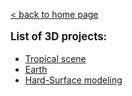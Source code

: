 [&lt; back to home page](../../../ "Home page")

<p style="font-weight: bold; font-size: 1.2em;">List of 3D projects:</p>

-   [Tropical scene](./Tropical&#32;scene "Visit &#34;Tropical scene&#34; project page")
-   [Earth](./Earth "Visit &#34;Earth&#34; project page")
-   [Hard-Surface modeling](./Hard-Surface&#32;modeling "Visit &#34;Hard-Surface modeling&#34; project page")